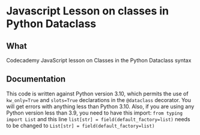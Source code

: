 
# Javascript Lesson on classes in Python Dataclass

## What

Codecademy JavaScript lesson on Classes in the Python Dataclass syntax

## Documentation

This code is written against Python version 3.10, which permits the use of `kw_only=True` and `slots=True` declarations in the `@dataclass` decorator. You will get errors with anything less than Python 3.10. Also, if you are using any Python version less than 3.9, you need to have this import: `from typing import List` and this line `list[str] = field(default_factory=list)` needs to be changed to `List[str] = field(default_factory=list)`
